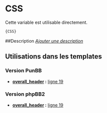 # CSS


Cette variable est utilisable directement.

```html
{CSS}
```

##Description
[*Ajouter une description*](https://fa-tvars.appspot.com/var/CSS)

## Utilisations dans les templates

### Version PunBB

* __[overall_header](../tpl/var/punbb/overall_header.md#readme) :__ [ligne 19](../tpl/src/punbb/overall_header.tpl#L19)

### Version phpBB2

* __[overall_header](../tpl/var/subsilver/overall_header.md#readme) :__ [ligne 19](../tpl/src/subsilver/overall_header.tpl#L19)
